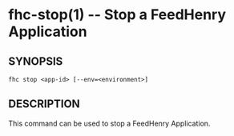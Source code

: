 fhc-stop(1) -- Stop a FeedHenry Application
===========================================

## SYNOPSIS

    fhc stop <app-id> [--env=<environment>]
    
## DESCRIPTION

This command can be used to stop a FeedHenry Application.

